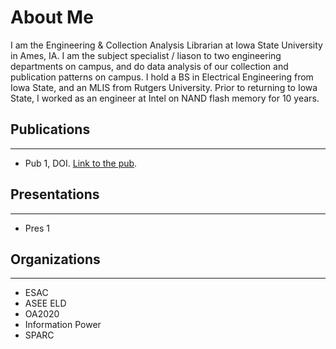# About Me
I am the Engineering & Collection Analysis Librarian at Iowa State University in Ames, IA. I am the subject specialist / liason to two engineering departments on campus, and do data analysis of our collection and publication patterns on campus.
I hold a BS in Electrical Engineering from Iowa State, and an MLIS from Rutgers University. Prior to returning to Iowa State, I worked as an engineer at Intel on NAND flash memory for 10 years.

## Publications
* * *
- Pub 1, DOI. [Link to the pub](https://dr.lib.iastate.edu/entities/publication/def175e3-6757-4d8a-ab9e-9947e77a8d5c).

## Presentations
* * *
- Pres 1

## Organizations
* * *
- ESAC
- ASEE ELD
- OA2020
- Information Power
- SPARC 
